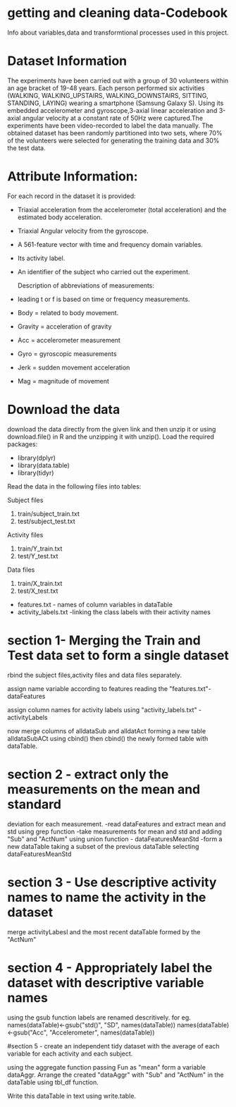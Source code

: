 # getting and cleaning data-Codebook
Info about variables,data and transformtional processes used in this project.

# Dataset Information
The experiments have been carried out with a group of 30 volunteers
within an age bracket of 19-48 years. Each person performed 
six activities (WALKING, WALKING_UPSTAIRS, WALKING_DOWNSTAIRS, SITTING, STANDING, LAYING) 
wearing a smartphone (Samsung Galaxy S). Using its embedded accelerometer
and gyroscope,3-axial linear acceleration and 3-axial angular velocity at a 
constant rate of 50Hz were captured.The experiments have been video-recorded to label the data manually. 
The obtained dataset has been randomly partitioned into two sets, where 70% of the volunteers 
were selected for generating the training data and 30% the test data.

# Attribute Information:
For each record in the dataset it is provided: 
- Triaxial acceleration from the accelerometer (total acceleration) and the estimated body acceleration. 
- Triaxial Angular velocity from the gyroscope. 
- A 561-feature vector with time and frequency domain variables. 
- Its activity label. 
- An identifier of the subject who carried out the experiment.

  Description of abbreviations of measurements:
- leading t or f is based on time or frequency measurements.
- Body = related to body movement.
- Gravity = acceleration of gravity
- Acc = accelerometer measurement
- Gyro = gyroscopic measurements
- Jerk = sudden movement acceleration
- Mag = magnitude of movement


# Download the data 
 download the data directly from the given link and then unzip it or
 using download.file() in R and the unzipping it with unzip().
 Load the required packages:
- library(dplyr)
- library(data.table)
- library(tidyr)

 Read the data in the following files into tables:
 
 Subject files
 1. train/subject_train.txt
 2. test/subject_test.txt
 
 Activity files
 1. train/Y_train.txt
 2. test/Y_test.txt
 
 Data files
 1. train/X_train.txt
 2. test/X_test.txt
 
 - features.txt - names of column variables in dataTable
 - activity_labels.txt -linking the class labels with their activity names
 
 # section 1- Merging the Train and Test data set to form a single dataset
 rbind the subject files,activity files and data files separately.
 
 assign name variable according to features reading the "features.txt"-dataFeatures

 assign column names for activity labels using "activity_labels.txt" - activityLabels
 
 now merge columns of alldataSub and alldatAct forming a new table alldataSubACt using cbind()
 then cbind() the newly formed table with dataTable.
 
 
 # section 2 - extract only the measurements on the mean and standard 
   deviation for each measurement.
 -read dataFeatures and extract mean and std using grep function 
 -take measurements for mean and std and adding "Sub" and "ActNum" using union function - dataFeaturesMeanStd
 -form a new dataTable taking a subset of the previous dataTable selecting dataFeaturesMeanStd
 
 
 # section 3 - Use descriptive activity names to name the activity in the dataset
 
 merge activityLabesl and the most recent dataTable formed by the "ActNum"
 
 # section 4 - Appropriately label the dataset with descriptive variable names
 
 using the gsub function labels are renamed descritively. for eg.
 names(dataTable)<-gsub("std()", "SD", names(dataTable))
 names(dataTable)<-gsub("Acc", "Accelerometer", names(dataTable))
 
 #section 5 - create an independent tidy dataset with the average of each variable for each activity and each subject.
 
 using the aggregate function passing Fun as "mean" form a variable dataAggr.
 Arrange the created "dataAggr" with "Sub" and "ActNum" in the dataTable using tbl_df function.
 
 Write this dataTable in text using write.table.
 
 
